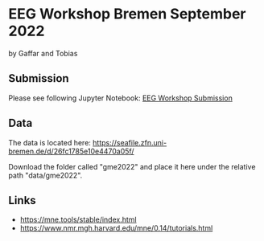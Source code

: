 # EEG Workshop Bremen September 2022

by Gaffar and Tobias

## Submission

Please see following Jupyter Notebook: [EEG Workshop Submission](data-analysis.ipynb)

## Data

The data is located here: https://seafile.zfn.uni-bremen.de/d/26fc1785e10e4470a05f/

Download the folder called "gme2022" and place it here under the relative path "data/gme2022".

## Links

- https://mne.tools/stable/index.html
- https://www.nmr.mgh.harvard.edu/mne/0.14/tutorials.html
